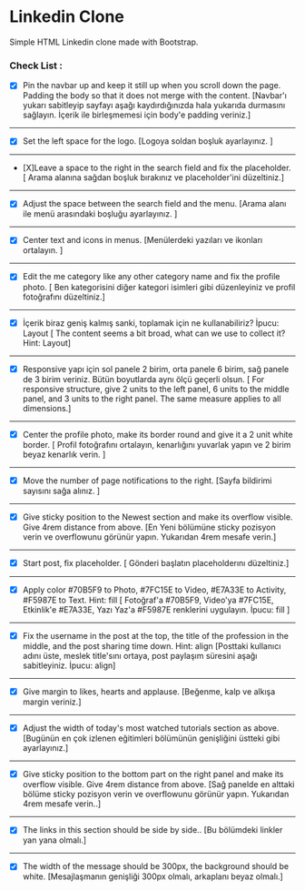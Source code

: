 # Linkedin Clone
Simple HTML Linkedin clone made with Bootstrap.

### Check List :
 - [X] Pin the navbar up and keep it still up when you scroll down the page. Padding the body so that it does not merge with the content.
[Navbar'ı yukarı sabitleyip sayfayı aşağı kaydırdığınızda hala yukarıda durmasını sağlayın. İçerik ile birleşmemesi için body'e padding veriniz.] 
----------
 - [X] Set the left space for the logo.
 [Logoya soldan boşluk ayarlayınız. ] 
----------
 - [X]Leave a space to the right in the search field and fix the placeholder.
 [ Arama alanına sağdan boşluk bırakınız ve placeholder'ini düzeltiniz.] 
----------
 - [X] Adjust the space between the search field and the menu.
[Arama alanı ile menü arasındaki boşluğu ayarlayınız. ]
----------
 - [X] Center text and icons in menus.
[Menülerdeki yazıları ve ikonları ortalayın. ] 
----------
 - [X] Edit the me category like any other category name and fix the profile photo.
[ Ben kategorisini diğer kategori isimleri gibi düzenleyiniz ve profil fotoğrafını düzeltiniz.]
---------
 - [X] İçerik biraz geniş kalmış sanki, toplamak için ne kullanabiliriz? İpucu: Layout
[ The content seems a bit broad, what can we use to collect it? Hint: Layout] 
----------
 - [X] Responsive yapı için sol panele 2 birim, orta panele 6 birim, sağ panele de 3 birim veriniz. Bütün boyutlarda aynı ölçü geçerli olsun.
[ For responsive structure, give 2 units to the left panel, 6 units to the middle panel, and 3 units to the right panel. The same measure applies to all dimensions.] 
----------
 - [X] Center the profile photo, make its border round and give it a 2 unit white border.
 [ Profil fotoğrafını ortalayın, kenarlığını yuvarlak yapın ve 2 birim beyaz kenarlık verin. ] 
---------
 - [X] Move the number of page notifications to the right.
 [Sayfa bildirimi sayısını sağa alınız. ]
---------
 - [X] Give sticky position to the Newest section and make its overflow visible. Give 4rem distance from above.
 [En Yeni bölümüne sticky pozisyon verin ve overflowunu görünür yapın. Yukarıdan 4rem mesafe verin.]
----------
 - [X] Start post, fix placeholder.
 [ Gönderi başlatın placeholderını düzeltiniz.] 
----------
 - [X] Apply color #70B5F9 to Photo, #7FC15E to Video, #E7A33E to Activity, #F5987E to Text. Hint: fill
 [ Fotoğraf'a #70B5F9, Video'ya #7FC15E, Etkinlik'e #E7A33E, Yazı Yaz'a #F5987E renklerini uygulayın. İpucu: fill ]
----------
 - [X] Fix the username in the post at the top, the title of the profession in the middle, and the post sharing time down. Hint: align
[Posttaki kullanıcı adını üste, meslek title'sını ortaya, post paylaşım süresini aşağı sabitleyiniz. İpucu: align]
---------
 - [X] Give margin to likes, hearts and applause.
 [Beğenme, kalp ve alkışa margin veriniz.]
---------
 - [X] Adjust the width of today's most watched tutorials section as above.
[Bugünün en çok izlenen eğitimleri bölümünün genişliğini üstteki gibi ayarlayınız.]
----------
 - [X] Give sticky position to the bottom part on the right panel and make its overflow visible. Give 4rem distance from above.
[Sağ panelde en alttaki bölüme sticky pozisyon verin ve overflowunu görünür yapın. Yukarıdan 4rem mesafe verin..]
---------
 - [X] The links in this section should be side by side..
 [Bu bölümdeki linkler yan yana olmalı.]
---------
 - [X] The width of the message should be 300px, the background should be white.
[Mesajlaşmanın genişliği 300px olmalı, arkaplanı beyaz olmalı.]
